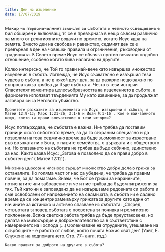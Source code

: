 ```yaml
---
title: Ден на изцеление
date: 17/07/2019
---
```


Макар че първоначалният замисъл за съботата и нейното освещаване е бил обширен и включващ, тя се е превърнала в нещо съвсем различно за много от религиозните водачи по времето, когато Исус идва на земята. Вместо ден на свобода и равенство, седмият ден се е превърнал в ден на човешки правила и ограничения, ръководени от традицията. В Своето време Исус се обявява против всякакво подобно отношение, особено когато бива налагано на другите.

Колко интересно, че Той го прави най-вече като извършва множество изцеления в събота. Изглежда, че Исус съзнателно е извършил тези чудеса в събота, а не в някой друг ден, за да разкрие нещо важно по въпроса каква трябва да бъде съботата. Често в тези истории Спасителят коментира целесъобразността на изцелението в събота, а фарисеите използват твърденията Му като извинение, за да продължат заговора си за Неговото убийство.

`Прочетете разказите за изцеленията на Исус, извършени в събота, в Матей 12:9-13; Марк 1:21-26; 3:1-6 и Йоан 9:1-16 . Кое е най-важното нещо, което ви прави впечатление в тези истории?`

Исус потвърждава, че съботата е важна. Ние трябва да поставим граници около съботното време, за да го съхраним специално и да позволим на това седмично време да бъде възможност за израстване във връзката ни с Бога, с нашите семейства, с църквата и с обществото ни. Но спазването на съботата не трябва да бъде себично, единствено за нас. Както казва Исус: „Затова е позволено да се прави добро в съботен ден“ ( Матей 12:12 ).

Мнозина църковни членове вършат множество добри дела в грижа за останалите. Но голяма част от нас са убедени, че трябва да правим повече, за да помагаме. Знаем, че Бог се грижи за наранените, потиснатите или забравените и че и ние трябва да бъдем загрижени за тях. Тъй като ни е заповядано да не извършваме редовната си работа и сме освободени от напрежението на седмицата, в събота ни е дадено време да се концентрираме върху грижата за другите като един от начините за истинско и активно спазване на съботата: „Според четвъртата заповед съботата е посветена за почивка и религиозно поклонение. Всяка светска работа трябва да бъде преустановена, но делата на милосърдие и доброжелателство са в съответствие с намерението на Господа (...) Облекчаване на отрудените, утешаване на скърбящите – е работа от любов, която почита Божия свят ден“ (Уайт, Е. Служене на подпомагането. Стр. 77– англ. изд.)

`Какво правите за доброто на другите в събота?`